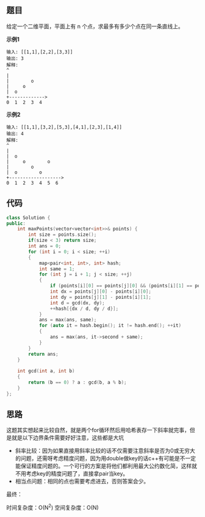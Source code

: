 ## 题目
给定一个二维平面，平面上有 n 个点，求最多有多少个点在同一条直线上。

**示例1**
```
输入: [[1,1],[2,2],[3,3]]
输出: 3
解释:
^
|
|        o
|     o
|  o  
+------------->
0  1  2  3  4
```

**示例2**
```
输入: [[1,1],[3,2],[5,3],[4,1],[2,3],[1,4]]
输出: 4
解释:
^
|
|  o
|     o        o
|        o
|  o        o
+------------------->
0  1  2  3  4  5  6
```

## 代码
```C++
class Solution {
public:
    int maxPoints(vector<vector<int>>& points) {
        int size = points.size();
        if(size < 3) return size;
        int ans = 0;
		for (int i = 0; i < size; ++i)
		{
			map<pair<int, int>, int> hash;
			int same = 1;
			for (int j = i + 1; j < size; ++j)
			{
				if (points[i][0] == points[j][0] && (points[i][1] == points[j][1])) { ++same; continue; }
				int dx = points[j][0] - points[i][0];
				int dy = points[j][1] - points[i][1];
				int d = gcd(dx, dy);
				++hash[{dx / d, dy / d}];
			}
			ans = max(ans, same);
			for (auto it = hash.begin(); it != hash.end(); ++it)
			{
				ans = max(ans, it->second + same);
			}
		}
		return ans;
    }
    
    int gcd(int a, int b)
	{
		return (b == 0) ? a : gcd(b, a % b);
    }
};

```
## 思路

这题其实想起来比较自然，就是两个for循环然后用哈希表存一下斜率就完事，但是就是以下边界条件需要好好注意，这些都是大坑
* 斜率比较：因为如果直接用斜率比较的话不仅需要注意斜率是否为0或无穷大的问题，还需呀考虑精度问题，因为用double做key的话c++有可能是不一定能保证精度问题的。一个可行的方案是将他们都利用最大公约数化简，这样就不用考虑key的精度问题了，直接拿pair当key。
* 相当点问题：相同的点也需要考虑进去，否则答案会少。

最终：

时间复杂度：O(N<sup>2</sup>)
空间复杂度：O(N)